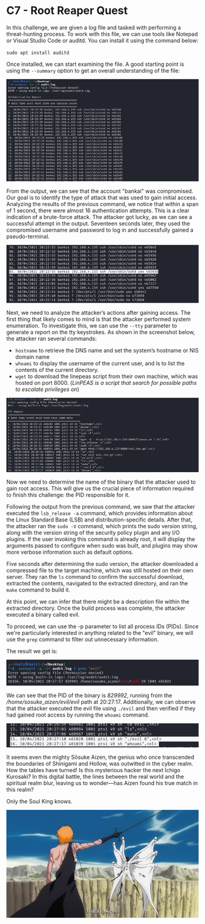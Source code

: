 # C7 - Root Reaper Quest 

In this challenge, we are given a log file and tasked with performing a threat-hunting process. To work with this file, we can use tools like Notepad or Visual Studio Code or auditd. You can install it using the command below:

`sudo apt install auditd`

Once installed, we can start examining the file. A good starting point is using the `--summary` option to get an overall understanding of the file:

![image.png](images/image2.png)

From the output, we can see that the account "bankai" was compromised. Our goal is to identify the type of attack that was used to gain initial access. Analyzing the results of the previous command, we notice that within a span of 1 second, there were almost 16 authentication attempts. This is a clear indication of a brute-force attack. The attacker got lucky, as we can see a successful attempt in the output.
Seventeen seconds later, they used the compromised username and password to log in and successfully gained a pseudo-terminal.

![image.png](images/image3.png)

Next, we need to analyze the attacker’s actions after gaining access. The first thing that likely comes to mind is that the attacker performed system enumeration. To investigate this, we can use the `--tty` parameter to generate a report on the tty keystrokes.
As shown in the screenshot below, the attacker ran several commands: 
- `hostname` to retrieve the DNS name and set the system’s hostname or NIS domain name
- `whoami` to display the username of the current user, and ls to list the contents of the current directory.
- `wget` to download the linepeas script from their own machine, which was hosted on port 8000.
(*LinPEAS is a script that search for possible paths to escalate privileges on*)

![image.png](images/image4.png)

Now we need to determine the name of the binary that the attacker used to gain root access. This will give us the crucial piece of information required to finish this challenge: the PID responsible for it.

Following the output from the previous command, we saw that the attacker executed the `lsb_release -a` command, which provides information about the Linux Standard Base (LSB) and distribution-specific details. After that, the attacker ran the `sudo -V` command, which prints the sudo version string, along with the version string of the security policy plugin and any I/O plugins. If the user invoking this command is already root, it will display the arguments passed to configure when sudo was built, and plugins may show more verbose information such as default options.

Five seconds after determining the sudo version, the attacker downloaded a compressed file to the target machine, which was still hosted on their own server. They ran the `ls` command to confirm the successful download, extracted the contents, navigated to the extracted directory, and ran the `make` command to build it.

At this point, we can infer that there might be a description file within the extracted directory. Once the build process was complete, the attacker executed a binary called evil.

To proceed, we can use the -p parameter to list all process IDs (PIDs). Since we're particularly interested in anything related to the "evil" binary, we will use the `grep` command to filter out unnecessary information.

The result we get is:

![image.png](images/image5.png)

We can see that the PID of the binary is *829992*, running from the */home/sosuke_aizen/evil/evil* path at 20:27:17. Additionally, we can observe that the attacker executed the evil file using `./evil` and then verified if they had gained root access by running the `whoami` command.

![image.png](images/image6.png)

It seems even the mighty Sōsuke Aizen, the genius who once transcended the boundaries of Shinigami and Hollow, was outwitted in the cyber realm. How the tables have turned! Is this mysterious hacker the next Ichigo Kurosaki? In this digital battle, the lines between the real world and the spiritual realm blur, leaving us to wonder—has Aizen found his true match in this realm?

Only the Soul King knows.

![image.png](images/image6.jpg)


